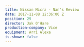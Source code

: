```yaml
---
title: Nissan Micra - Nan's Review
date: 2017-11-08 12:36:00 Z
position: 29
director: Jak O'Hare
production-company: Vice
equipment: Arri Alexa
is-shown: false
---
```


